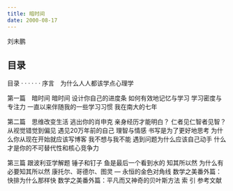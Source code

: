```yaml
---
title: 暗时间
date: 2000-08-17
---
```


刘未鹏

## 目录
目录  · · · · · ·
序言　为什么人人都该学点心理学

第一篇　暗时间
暗时间
设计你自己的进度条
如何有效地记忆与学习
学习密度与专注力
一直以来伴随我的一些学习习惯
我在南大的七年

第二篇　思维改变生活
逃出你的肖申克
亲身经历才能明白？
仁者见仁智者见智？从视觉错觉到偏见
遇见20万年前的自己
理智与情感
书写是为了更好地思考
为什么你从现在开始就应该写博客
我不想与我不能
遇到问题为什么应该自己动手
什么才是你的不可替代性和核心竞争力

 
第三篇 跟波利亚学解题
锤子和钉子
鱼是最后一个看到水的
知其所以然
为什么有必要知其所以然
康托尔、哥德尔、图灵 — 永恒的金色对角线
数学之美番外篇：快排为什么那样快
数学之美番外篇：平凡而又神奇的贝叶斯方法
索 引
参考文献

## 
